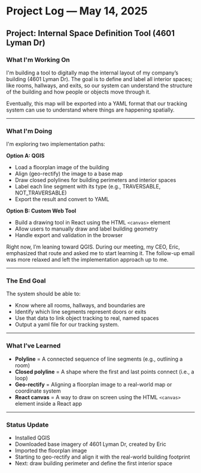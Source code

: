 # Project Log — May 14, 2025

## Project: Internal Space Definition Tool (4601 Lyman Dr)

### What I'm Working On

I'm building a tool to digitally map the internal layout of my company’s building (4601 Lyman Dr). The goal is to define and label all interior spaces; like rooms, hallways, and exits, so our system can understand the structure of the building and how people or objects move through it.

Eventually, this map will be exported into a YAML format that our tracking system can use to understand where things are happening spatially.

---

### What I'm Doing

I'm exploring two implementation paths:

**Option A: QGIS**
- Load a floorplan image of the building
- Align (geo-rectify) the image to a base map
- Draw closed polylines for building perimeters and interior spaces
- Label each line segment with its type (e.g., TRAVERSABLE, NOT_TRAVERSABLE)
- Export the result and convert to YAML

**Option B: Custom Web Tool**
- Build a drawing tool in React using the HTML `<canvas>` element
- Allow users to manually draw and label building geometry
- Handle export and validation in the browser

Right now, I’m leaning toward QGIS. During our meeting, my CEO, Eric, emphasized that route and asked me to start learning it. The follow-up email was more relaxed and left the implementation approach up to me.

---

### The End Goal

The system should be able to:
- Know where all rooms, hallways, and boundaries are
- Identify which line segments represent doors or exits
- Use that data to link object tracking to real, named spaces
- Output a yaml file for our tracking system.

---

### What I’ve Learned

- **Polyline** = A connected sequence of line segments (e.g., outlining a room)
- **Closed polyline** = A shape where the first and last points connect (i.e., a loop)
- **Geo-rectify** = Aligning a floorplan image to a real-world map or coordinate system
- **React canvas** = A way to draw on screen using the HTML `<canvas>` element inside a React app

---

### Status Update

- Installed QGIS
- Downloaded base imagery of 4601 Lyman Dr, created by Eric
- Imported the floorplan image
- Starting to geo-rectify and align it with the real-world building footprint
- Next: draw building perimeter and define the first interior space
